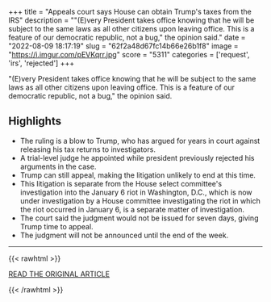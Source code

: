 +++
title = "Appeals court says House can obtain Trump's taxes from the IRS"
description = "\"(E)very President takes office knowing that he will be subject to the same laws as all other citizens upon leaving office. This is a feature of our democratic republic, not a bug,\" the opinion said."
date = "2022-08-09 18:17:19"
slug = "62f2a48d67fc14b66e26b1f8"
image = "https://i.imgur.com/pEVKqrr.jpg"
score = "5311"
categories = ['request', 'irs', 'rejected']
+++

\"(E)very President takes office knowing that he will be subject to the same laws as all other citizens upon leaving office. This is a feature of our democratic republic, not a bug,\" the opinion said.

## Highlights

- The ruling is a blow to Trump, who has argued for years in court against releasing his tax returns to investigators.
- A trial-level judge he appointed while president previously rejected his arguments in the case.
- Trump can still appeal, making the litigation unlikely to end at this time.
- This litigation is separate from the House select committee's investigation into the January 6 riot in Washington, D.C., which is now under investigation by a House committee investigating the riot in which the riot occurred in January 6, is a separate matter of investigation.
- The court said the judgment would not be issued for seven days, giving Trump time to appeal.
- The judgment will not be announced until the end of the week.

---

{{< rawhtml >}}
  <p class="article-category">
    <a target="_blank" href="https://www.cnn.com/2022/08/09/politics/appeals-court-house-trump-taxes-opinion">READ THE ORIGINAL ARTICLE</a>
  </p>
{{< /rawhtml >}}
